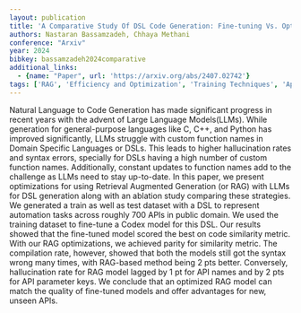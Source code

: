 ```yaml
---
layout: publication
title: 'A Comparative Study Of DSL Code Generation: Fine-tuning Vs. Optimized Retrieval Augmentation'
authors: Nastaran Bassamzadeh, Chhaya Methani
conference: "Arxiv"
year: 2024
bibkey: bassamzadeh2024comparative
additional_links:
  - {name: "Paper", url: 'https://arxiv.org/abs/2407.02742'}
tags: ['RAG', 'Efficiency and Optimization', 'Training Techniques', 'Applications', 'Tools', 'Fine-Tuning', 'Pretraining Methods']
---
```

Natural Language to Code Generation has made significant progress in recent
years with the advent of Large Language Models(LLMs). While generation for
general-purpose languages like C, C++, and Python has improved significantly,
LLMs struggle with custom function names in Domain Specific Languages or DSLs.
This leads to higher hallucination rates and syntax errors, specially for DSLs
having a high number of custom function names. Additionally, constant updates
to function names add to the challenge as LLMs need to stay up-to-date. In this
paper, we present optimizations for using Retrieval Augmented Generation (or
RAG) with LLMs for DSL generation along with an ablation study comparing these
strategies. We generated a train as well as test dataset with a DSL to
represent automation tasks across roughly 700 APIs in public domain. We used
the training dataset to fine-tune a Codex model for this DSL. Our results
showed that the fine-tuned model scored the best on code similarity metric.
With our RAG optimizations, we achieved parity for similarity metric. The
compilation rate, however, showed that both the models still got the syntax
wrong many times, with RAG-based method being 2 pts better. Conversely,
hallucination rate for RAG model lagged by 1 pt for API names and by 2 pts for
API parameter keys. We conclude that an optimized RAG model can match the
quality of fine-tuned models and offer advantages for new, unseen APIs.
